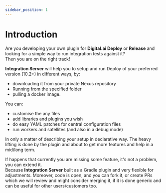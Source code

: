 ```yaml
---
sidebar_position: 1
---
```


# Introduction

Are you developing your own plugin for **Digital.ai Deploy** or **Release** and looking for a simple way 
to run integration tests against it? <br/>
Then you are on the right track! <br/>


**Integration Server** will help you to setup and run Deploy of your preferred version (10.2+) in different ways, by: <br/>
* downloading it from your private Nexus repository
* Running from the specified folder 
* pulling a docker image. 

You can:

* customise the any files
* add libraries and plugins you wish
* do easy YAML patches for central configuration files
* run workers and satellites (and also in a debug mode) 

In only a matter of describing your setup in declarative way. 
The heavy lifting is done by the plugin and about to get more features and help in a mid/long term. 
 
If happens that currently you are missing some feature, it's not a problem, you can extend it. <br/>
Because **Integration Server** built as a Gradle plugin and very flexible for adjustments. 
Moreover, code is open, and you can fork it, or create PRs which we will review and might consider merging it,
 if it is done generic and can be useful for other users/customers too. 
